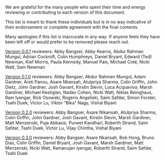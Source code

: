 We are grateful for the many people who spent their time and energy reviewing or contributing to each version of this document.

This list is meant to thank these individuals but is in no way indicative of their endorsement or complete agreement with the final contents.

Many apologies if this list is inaccurate in any way. If anyone feels they have been left off or would prefer to be removed please reach out.

[Version 0.0.1](https://docs.google.com/document/d/1dXx5wJm_vfq3hXRr1kPOEp3g3W0UgBkynjyK-OBuJyM/edit) reviewers: Abby Bangser, Abby Kearns, Abdur Rahman Mungul, Adrian Cockroft, Colin Humphreys, Daniel Bryant, Edward (Ted) Newman, Kief Morris, Paula Kennedy, Manuel Pais, Michael Coté, Nicki Watt, Sam Newman

[Version 0.1.0](https://docs.google.com/document/d/1bP8-LQ-d41eIdQB3IC2YsncDhawpFLggql2JxwtE0XI/edit) reviewers: Abby Bangser, Abdur Rahman Mungul, Adam Gardner, Areti Panou, Asare Nkansah, Atulpriya Sharma, Colin Griffin, John Dietz, John Gardner, Josh Gavant, Kirstin Slevin, Luca Acquaviva, Marsh Gardiner, Michael Kestigian, Nadav Cohen, Nicki Watt, Niklas Beinghaus, Ram Iyengar, Rick Osowski, Rogerio Angeliski, Saim Safdar, Simon Forster, Tsahi Duek, Victor Lu, Viktor “Bika” Nagy, Vishal Biyani

[Version 0.2.0](https://docs.google.com/document/d/11J_RpaUwydNNBg5aVjH5Uzn8i-b4urEtJzwR86XezFQ/edit) reviewers: Abby Bangser, Asare Nikansah, Atulpriya Sharma, Colin Griffin, John Gardner, Josh Gavant, Kirstin Slevin, Marsh Gardiner, Matt Menzenski, Puja Abbassi, Puneet Kandhari, Roberth Strand, Saim Safdar, Tsahi Duek, Victor Lu, Vijay Chintha, Vishal Biyani

[Version 0.3.0](https://docs.google.com/document/d/1yhvT1dZ78JQyKs3Kb64V098XgIFG0N3IXAAX6O67Ju0/edit) reviewers: Abby Bangser, Asare Nkansah, Bob Hong, Bruno Dias, Colin Griffin, Daniel Bryant, Josh Gavant, Marsh Gardiner, Matt Menzenski, Nicki Watt, Ramanujan Iyengar, Roberth Strand, Saim Safdar, Tsahi Duek
